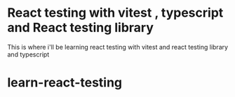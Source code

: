 # React testing with vitest , typescript and React testing library

This is where i'll be learning react testing with vitest and react testing library and typescript
# learn-react-testing
